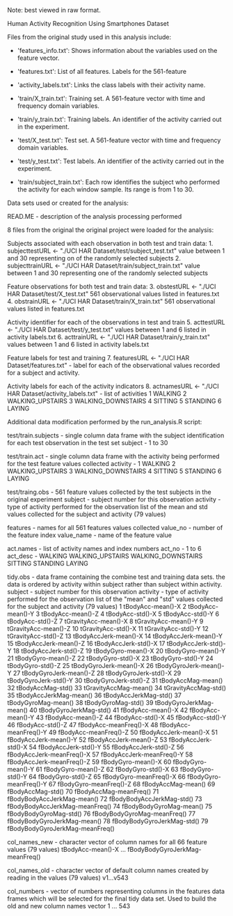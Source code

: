 Note: best viewed in raw format.


Human Activity Recognition Using Smartphones Dataset


Files from the original study used in this analysis include:

- 'features_info.txt': Shows information about the variables used on the feature vector.

- 'features.txt': List of all features. Labels for the 561-feature

- 'activity_labels.txt': Links the class labels with their activity name.

- 'train/X_train.txt': Training set. A 561-feature vector with time and frequency domain variables. 

- 'train/y_train.txt': Training labels. An identifier of the activity carried out in the experiment.

- 'test/X_test.txt': Test set. A 561-feature vector with time and frequency domain variables.

- 'test/y_test.txt': Test labels. An identifier of the activity carried out in the experiment.

- 'train/subject_train.txt': Each row identifies the subject who performed the activity for each window sample. Its range is from 1 to 30. 


Data sets used or created for the analysis:

   READ.ME - description of the analysis processing performed

   8 files from the original the original project were loaded for the analysis:

   Subjects associated with each observation in both test and train data:
      1. subjecttestURL <- "./UCI HAR Dataset/test/subject_test.txt" 
            value between 1 and 30 representing on of the randomly selected subjects
      2. subjecttrainURL <- "./UCI HAR Dataset/train/subject_train.txt"
            value between 1 and 30 representing one of the randomly selected subjects
   
   Feature observations for both test and train data:
      3. obstestURL <- "./UCI HAR Dataset/test/X_test.txt" 
            561 observational values listed in features.txt
      4. obstrainURL <- "./UCI HAR Dataset/train/X_train.txt" 
            561 observational values listed in features.txt
   
   Activity identifier for each of the observations in test and train
      5. acttestURL <- "./UCI HAR Dataset/test/y_test.txt" 
            values between 1 and 6 listed in activity labels.txt
      6. acttrainURL <- "./UCI HAR Dataset/train/y_train.txt" 
            values between 1 and 6 listed in activity labels.txt
   
   Feature labels for test and training
      7. featuresURL <- "./UCI HAR Dataset/features.txt" 
            - label for each of the observational values recorded for a subject and activity.
   
   Activity labels for each of the activity indicators
      8. actnamesURL <- "./UCI HAR Dataset/activity_labels.txt" 
            - list of activities
            1 WALKING
            2 WALKING_UPSTAIRS
            3 WALKING_DOWNSTAIRS
            4 SITTING
            5 STANDING
            6 LAYING

Additional data modification performed by the run_analysis.R script:

   test/train.subjects - single column data frame with the subject identification 
      for each test observation in the test set
      subject - 1 to 30
   
   test/train.act - single column data frame with the activity being performed
      for the test feature values collected 
      activity -
         1 WALKING
         2 WALKING_UPSTAIRS
         3 WALKING_DOWNSTAIRS
         4 SITTING
         5 STANDING
         6 LAYING
   
   test/traing.obs - 561 feature values collected by the test subjects in the original experiment
      subject - subject number for this observation
      activity - type of activity performed for the observation
      list of the mean and std values collected for the subject and activity (79 values)
      
   features - names for all 561 features values collected
      value_no - number of the feature index
      value_name - name of the feature value
      
   act.names - list of activity names and index numbers
      act_no - 1 to 6
      act_desc -  WALKING
                  WALKING_UPSTAIRS
                  WALKING_DOWNSTAIRS
                  SITTING
                  STANDING
                  LAYING
                  
   tidy.obs - data frame containing the combine test and training data sets. 
   the data is ordered by activity within subject rather than subject within
   activity.
      subject - subject number for this observation
      activity - type of activity performed for the observation
      list of the "mean" and "std" values collected for the subject and activity (79 values)
      1 tBodyAcc-mean()-X
      2 tBodyAcc-mean()-Y
      3 tBodyAcc-mean()-Z
      4 tBodyAcc-std()-X
      5 tBodyAcc-std()-Y
      6 tBodyAcc-std()-Z
      7 tGravityAcc-mean()-X
      8 tGravityAcc-mean()-Y
      9 tGravityAcc-mean()-Z
      10 tGravityAcc-std()-X
      11 tGravityAcc-std()-Y
      12 tGravityAcc-std()-Z
      13 tBodyAccJerk-mean()-X
      14 tBodyAccJerk-mean()-Y
      15 tBodyAccJerk-mean()-Z
      16 tBodyAccJerk-std()-X
      17 tBodyAccJerk-std()-Y
      18 tBodyAccJerk-std()-Z
      19 tBodyGyro-mean()-X
      20 tBodyGyro-mean()-Y
      21 tBodyGyro-mean()-Z
      22 tBodyGyro-std()-X
      23 tBodyGyro-std()-Y
      24 tBodyGyro-std()-Z
      25 tBodyGyroJerk-mean()-X
      26 tBodyGyroJerk-mean()-Y
      27 tBodyGyroJerk-mean()-Z
      28 tBodyGyroJerk-std()-X
      29 tBodyGyroJerk-std()-Y
      30 tBodyGyroJerk-std()-Z
      31 tBodyAccMag-mean()
      32 tBodyAccMag-std()
      33 tGravityAccMag-mean()
      34 tGravityAccMag-std()
      35 tBodyAccJerkMag-mean()
      36 tBodyAccJerkMag-std()
      37 tBodyGyroMag-mean()
      38 tBodyGyroMag-std()
      39 tBodyGyroJerkMag-mean()
      40 tBodyGyroJerkMag-std()
      41 fBodyAcc-mean()-X
      42 fBodyAcc-mean()-Y
      43 fBodyAcc-mean()-Z
      44 fBodyAcc-std()-X
      45 fBodyAcc-std()-Y
      46 fBodyAcc-std()-Z
      47 fBodyAcc-meanFreq()-X
      48 fBodyAcc-meanFreq()-Y
      49 fBodyAcc-meanFreq()-Z
      50 fBodyAccJerk-mean()-X
      51 fBodyAccJerk-mean()-Y
      52 fBodyAccJerk-mean()-Z
      53 fBodyAccJerk-std()-X
      54 fBodyAccJerk-std()-Y
      55 fBodyAccJerk-std()-Z
      56 fBodyAccJerk-meanFreq()-X
      57 fBodyAccJerk-meanFreq()-Y
      58 fBodyAccJerk-meanFreq()-Z
      59 fBodyGyro-mean()-X
      60 fBodyGyro-mean()-Y
      61 fBodyGyro-mean()-Z
      62 fBodyGyro-std()-X
      63 fBodyGyro-std()-Y
      64 fBodyGyro-std()-Z
      65 fBodyGyro-meanFreq()-X
      66 fBodyGyro-meanFreq()-Y
      67 fBodyGyro-meanFreq()-Z
      68 fBodyAccMag-mean()
      69 fBodyAccMag-std()
      70 fBodyAccMag-meanFreq()
      71 fBodyBodyAccJerkMag-mean()
      72 fBodyBodyAccJerkMag-std()
      73 fBodyBodyAccJerkMag-meanFreq()
      74 fBodyBodyGyroMag-mean()
      75 fBodyBodyGyroMag-std()
      76 fBodyBodyGyroMag-meanFreq()
      77 fBodyBodyGyroJerkMag-mean()
      78 fBodyBodyGyroJerkMag-std()
      79 fBodyBodyGyroJerkMag-meanFreq()
      
   col_names_new 
      - character vector of column names for all 66 feature values (79 values)
      tBodyAcc-mean()-X ... fBodyBodyGyroJerkMag-meanFreq()
   
   col_names_old 
      - character vector of default column names created by reading in the values (79 values)
      v1...v543
   
   col_numbers 
      - vector of numbers representing columns in the features data frames which will be selected for the final tidy data set. Used to build the old and new column names vector
      1 ... 543
   
   